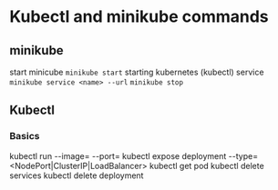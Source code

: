 # Kubectl and minikube commands
## minikube
start minicube
`minikube start`
starting kubernetes (kubectl) service
`minikube service <name> --url`
`minikube stop`


## Kubectl
### Basics
kubectl run <name> --image=<imagelocation> --port=<port>
kubectl expose deployment <name> --type=<NodePort|ClusterIP|LoadBalancer>
kubectl get pod
kubectl delete services <name>
kubectl delete deployment <name>
